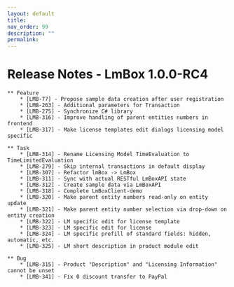 ```yaml
---
layout: default
title:
nav_order: 99
description: ""
permalink:
---
```


Release Notes - LmBox 1.0.0-RC4 </span>
==============================================================


    ** Feature
        * [LMB-77] - Propose sample data creation after user registration
        * [LMB-263] - Additional parameters for Transaction
        * [LMB-275] - Synchronize C# library
        * [LMB-316] - Improve handling of parent entities numbers in frontend
        * [LMB-317] - Make license templates edit dialogs licensing model specific

    ** Task
        * [LMB-314] - Rename Licensing Model TimeEvaluation to TimeLimitedEvaluation
        * [LMB-279] - Skip internal transactions in default display
        * [LMB-307] - Refactor lmBox -> LmBox
        * [LMB-311] - Sync with actual RESTful LmBoxAPI state
        * [LMB-312] - Create sample data via LmBoxAPI
        * [LMB-318] - Complete LmBoxClient-demo
        * [LMB-320] - Make parent entity numbers read-only on entity update
        * [LMB-321] - Make parent entity number selection via drop-down on entity creation
        * [LMB-322] - LM specific edit for license template
        * [LMB-323] - LM specific edit for license
        * [LMB-324] - LM specific prefill of standard fields: hidden, automatic, etc.
        * [LMB-325] - LM short description in product module edit

    ** Bug
        * [LMB-315] - Product "Description" and "Licensing Information" cannot be unset
        * [LMB-341] - Fix 0 discount transfer to PayPal
